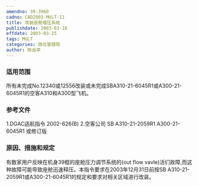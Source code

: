 ```yaml
---
amendno: 39-3960
cadno: CAD2003-MULT-11
title: 改装座舱增压系统
publishdate: 2003-03-18
effdate: 2003-03-25
tags: MULT
categories: 西北管理局
author: 陈岳亭
---
```


### 适用范围 
所有未完成No.12340或12556改装或未完成SBA310-21-6045R1或A300-21-6045R1的空客A310和A300型飞机。

<!--more-->
### 参考文件
1.DGAC适航指令 2002-626(B) 
    2.空客公司 SB A310-21-2059R1 A300-21-6045R1 或修订版

### 原因、措施和规定 
有数家用户反映在机身39框的座舱压力调节系统的(out flow vavle)活们故障,而这种故障可能导致座舱迅速释压。本指令要求在2003年12月31日前按SB A310-21-2059R1或A300-21-6045R1的规定和要求对相关区域进行改装。
